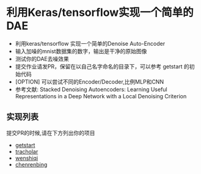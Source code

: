 # 利用Keras/tensorflow实现一个简单的DAE
- 利用keras/tensorflow 实现一个简单的Denoise Auto-Encoder
- 输入加噪的mnist数据集的数字，输出是干净的原始图像
- 测试你的DAE去噪效果
- 提交作业请发PR，保留在以自己名字命名的目录下，可以参考 getstart 的初始代码
- [OPTION] 可以尝试不同的Encoder/Decoder,比例MLP和CNN
- 参考文献: Stacked Denoising Autoencoders: Learning Useful Representations in a Deep Network with a Local Denoising Criterion




## 实现列表
提交PR的时候,请在下方列出你的项目

- [getstart](getstart/)
- [tracholar](tracholar/)
- [wenshiqi](wenshiqi/)
- [chenrenbing](chenrenbing/)